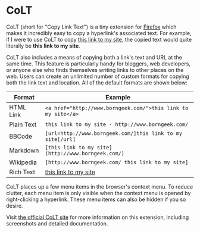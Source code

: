 # CoLT

CoLT (short for "Copy Link Text") is a tiny extension for [Firefox](http://www.mozilla.org/products/firefox/)
which makes it incredibly easy to copy a hyperlink's associated text. For example, if I were to use CoLT to
copy [this link to my site](http://www.borngeek.com/), the copied text would quite literally be **this link
to my site**.

CoLT also includes a means of copying both a link's text and URL at the same time. This feature is
particularly handy for bloggers, web developers, or anyone else who finds themselves writing links
to other places on the web. Users can create an unlimited number of custom formats for copying both
the link text and location. All of the default formats are shown below:

Format     | Example
---------- | -------
HTML Link  | `<a href="http://www.borngeek.com/">this link to my site</a>`
Plain Text | `this link to my site - http://www.borngeek.com/`
BBCode     | `[url=http://www.borngeek.com/]this link to my site[/url]`
Markdown   | `[this link to my site](http://www.borngeek.com/)`
Wikipedia  | `[http://www.borngeek.com/ this link to my site]`
Rich Text  | [this link to my site](http://www.borngeek.com/)

CoLT places up a few menu items in the browser's context menu. To reduce clutter, each menu item is
only visible when the context menu is opened by right-clicking a hyperlink. These menu items can
also be hidden if you so desire.

Visit [the official CoLT site](http://www.borngeek.com/firefox/colt/) for more information on this
extension, including screenshots and detailed documentation.
